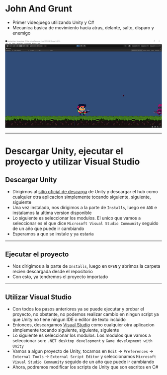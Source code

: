 # John And Grunt
* Primer videojuego utilizando Unity y C#
* Mecanica basica de movimiento hacia atras, delante, salto, disparo y enemigo

<img src=https://github.com/MarcoPaoletta/John-And-Grunt/blob/main/Gameplay.gif>

---

# Descargar Unity, ejecutar el proyecto y utilizar Visual Studio
## Descargar Unity
* Dirigirnos al [sitio oficial de descarga](https://unity.com/download) de Unity y descargar el hub como cualquier otra aplicacion simplemente tocando siguiente, siguiente, siguiente
* Una vez instalado, nos dirigimos  a la parte de `Installs`, luego en `ADD` e instalamos la ultima version disponible
* Lo siguiente es seleccionar los modulos. El unico que vamos a seleccionar es el que dice `Microsoft Visual Studio Community` seguido de un año que puede ir cambiando
* Esperamos a que se instale y ya estaria

---

## Ejecutar el proyecto
* Nos dirigimos a la parte de `Installs`, luego en `OPEN` y abrimos la carpeta recien descargada desde el repositorio
* Con esto, ya tendremos el proyecto importado

---

## Utilizar Visual Studio
* Con todos los pasos anteriores ya se puede ejecutar y probar el proyecto, no obstante, no podemos realizar cambio en ningun script ya que Unity no tiene ningun IDE o editor de texto incluido
* Entonces, descargamos [Visual Studio](https://visualstudio.microsoft.com/es/downloads/) como cualquier otra aplicacion simplemente tocando siguiente, siguiente, siguiente
* Lo siguiente es seleccionar los modulos. Los modulos que vamos a seleccionar son: `.NET desktop development`  y `Game development with Unity`
* Vamos a algun proyecto de Unity, tocamos en `Edit` -> `Preferences` -> `External Tools` -> `External Script Editor` y seleccionamos `Microsoft Visual Studio Community` seguido de un año que puede ir cambiando
* Ahora, podremos modificar los scripts de Unity que son escritos en C#
